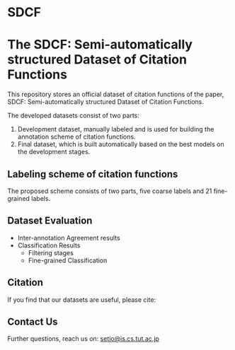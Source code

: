 # SDCF
# The SDCF: Semi-automatically structured Dataset of Citation Functions #

This repository stores an official dataset of citation functions of the paper, SDCF: Semi-automatically structured Dataset of Citation Functions. 

The developed datasets consist of two parts: 
1. Development dataset, manually labeled and is used for building the annotation scheme of citation functions.
2. Final dataset, which is built automatically based on the best models on the development stages.

## Labeling scheme of citation functions ## 
The proposed scheme consists of two parts, five coarse labels and 21 fine-grained labels.

## Dataset Evaluation ## 
* Inter-annotation Agreement results 
* Classification Results 
  * Filtering stages 
  * Fine-grained Classification 

## Citation ## 
If you find that our datasets are useful, please cite:

 

## Contact Us ##
Further questions, reach us on: setio@is.cs.tut.ac.jp   
